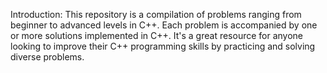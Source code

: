 Introduction: 
This repository is a compilation of problems ranging from beginner to advanced levels in C++. Each problem is accompanied by one or more solutions implemented in C++. It's a great resource for anyone looking to improve their C++ programming skills by practicing and solving diverse problems.
